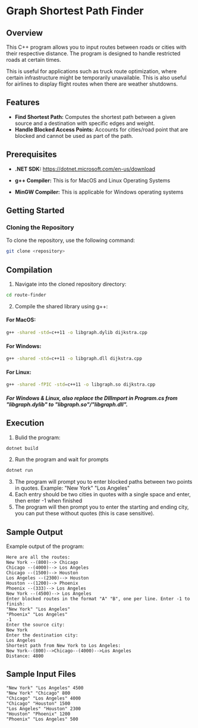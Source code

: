 # Graph Shortest Path Finder

## Overview

This C++ program allows you to input routes between roads or cities with their respective distance. The program is designed to handle restricted roads at certain times.

This is useful for applications such as truck route optimization, where certain infrastructure might be temporarily unavailable. This is also useful for airlines to display flight routes when there are weather shutdowns.

## Features

- **Find Shortest Path:** Computes the shortest path between a given source and a destination with specific edges and weight.
- **Handle Blocked Access Points:** Accounts for cities/road point that are blocked and cannot be used as part of the path.

## Prerequisites
- **.NET SDK:** https://dotnet.microsoft.com/en-us/download 

- **g++ Compiler:** This is for MacOS and Linux Operating Systems
- **MinGW Compiler:** This is applicable for Windows operating systems

## Getting Started

### Cloning the Repository

To clone the repository, use the following command:

```bash
git clone <repository>
```

## Compilation
1. Navigate into the cloned repository directory:
```bash
cd route-finder
```
2. Compile the shared library using g++:
#### For MacOS:
```bash
g++ -shared -std=c++11 -o libgraph.dylib dijkstra.cpp
```
#### For Windows:
```bash
g++ -shared -std=c++11 -o libgraph.dll dijkstra.cpp
```
#### For Linux:
```bash
g++ -shared -fPIC -std=c++11 -o libgraph.so dijkstra.cpp
```
##### For Windows & Linux, also replace the DllImport in Program.cs from "libgraph.dylib" to "libgraph.so"/"libgraph.dll".
## Execution
1. Bulid the program:
```bash
dotnet build
```

2. Run the program and wait for prompts
```bash
dotnet run
```
3. The program will prompt you to enter blocked paths between two points in quotes. Example:
"New York" "Los Angeles"
4. Each entry should be two cities in quotes with a single space and enter, then enter -1 when finished
5. The program will then prompt you to enter the starting and ending city, you can put these without quotes (this is case sensitive).

## Sample Output
Example output of the program:
```
Here are all the routes:
New York --(800)--> Chicago
Chicago --(4000)--> Los Angeles
Chicago --(1500)--> Houston
Los Angeles --(2300)--> Houston
Houston --(1200)--> Phoenix
Phoenix --(333)--> Los Angeles
New York --(4500)--> Los Angeles
Enter blocked routes in the format "A" "B", one per line. Enter -1 to finish:
"New York" "Los Angeles"
"Phoenix" "Los Angeles"
-1
Enter the source city:
New York
Enter the destination city:
Los Angeles
Shortest path from New York to Los Angeles:
New York--(800)-->Chicago--(4000)-->Los Angeles
Distance: 4800
```

## Sample Input Files
```
"New York" "Los Angeles" 4500
"New York" "Chicago" 800
"Chicago" "Los Angeles" 4000
"Chicago" "Houston" 1500
"Los Angeles" "Houston" 2300
"Houston" "Phoenix" 1200
"Phoenix" "Los Angeles" 500
```


